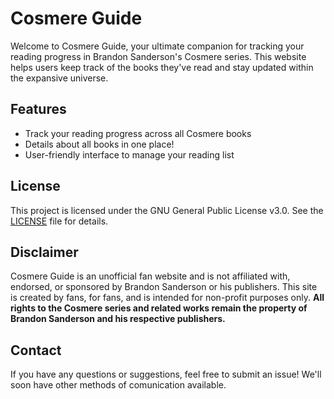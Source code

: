 # Cosmere Guide

Welcome to Cosmere Guide, your ultimate companion for tracking your reading progress in Brandon Sanderson's Cosmere series. This website helps users keep track of the books they've read and stay updated within the expansive universe.

## Features

  + Track your reading progress across all Cosmere books
  + Details about all books in one place!
  + User-friendly interface to manage your reading list

## License

This project is licensed under the GNU General Public License v3.0. See the [LICENSE](https://github.com/lcachay/cosmere-guide/blob/dev/LICENSE) file for details.

## Disclaimer

Cosmere Guide is an unofficial fan website and is not affiliated with, endorsed, or sponsored by Brandon Sanderson or his publishers. This site is created by fans, for fans, and is intended for non-profit purposes only. 
**All rights to the Cosmere series and related works remain the property of Brandon Sanderson and his respective publishers.**

## Contact

If you have any questions or suggestions, feel free to submit an issue! We'll soon have other methods of comunication available.
